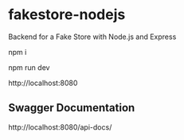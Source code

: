 # fakestore-nodejs
Backend for a Fake Store with Node.js and Express

npm i

npm run dev

http://localhost:8080


## Swagger Documentation
http://localhost:8080/api-docs/
